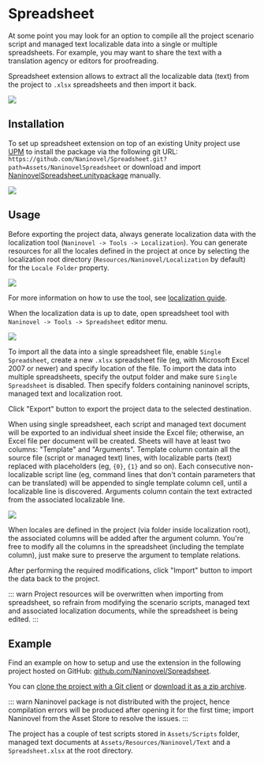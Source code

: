 ﻿# Spreadsheet

At some point you may look for an option to compile all the project scenario script and managed text localizable data into a single or multiple spreadsheets. For example, you may want to share the text with a translation agency or editors for proofreading.

Spreadsheet extension allows to extract all the localizable data (text) from the project to `.xlsx` spreadsheets and then import it back.

![](https://i.gyazo.com/e8b46fc74a5f633bdce9ec578b3ddf94.png)

## Installation

To set up spreadsheet extension on top of an existing Unity project use [UPM](https://docs.unity3d.com/Manual/upm-ui.html) to install the package via the following git URL: `https://github.com/Naninovel/Spreadsheet.git?path=Assets/NaninovelSpreadsheet` or download and import [NaninovelSpreadsheet.unitypackage](https://github.com/Naninovel/Spreadsheet/raw/main/NaninovelSpreadsheet.unitypackage) manually.

![](https://i.gyazo.com/b54e9daa9a483d9bf7f74f0e94b2d38a.gif)

## Usage

Before exporting the project data, always generate localization data with the localization tool (`Naninovel -> Tools -> Localization`). You can generate resources for all the locales defined in the project at once by selecting the localization root directory (`Resources/Naninovel/Localization` by default) for the `Locale Folder` property.

![](https://i.gyazo.com/047d43250a941b918de65205a19b2d78.png)

For more information on how to use the tool, see [localization guide](/guide/localization.md).

When the localization data is up to date, open spreadsheet tool with `Naninovel -> Tools -> Spreadsheet` editor menu.

![](https://i.gyazo.com/6789ed37b8e72282522bd34d332516af.png)

To import all the data into a single spreadsheet file, enable `Single Spreadsheet`, create a new `.xlsx` spreadsheet file (eg, with Microsoft Excel 2007 or newer) and specify location of the file. To import the data into multiple spreadsheets, specify the output folder and make sure `Single Spreadsheet` is disabled. Then specify folders containing naninovel scripts, managed text and localization root.

Click "Export" button to export the project data to the selected destination.

When using single spreadsheet, each script and managed text document will be exported to an individual sheet inside the Excel file; otherwise, an Excel file per document will be created. Sheets will have at least two columns: "Template" and "Arguments". Template column contain all the source file (script or managed text) lines, with localizable parts (text) replaced with placeholders (eg, `{0}`, `{1}` and so on). Each consecutive non-localizable script line (eg, command lines that don't contain parameters that can be translated) will be appended to single template column cell, until a localizable line is discovered. Arguments column contain the text extracted from the associated localizable line.

![](https://i.gyazo.com/709cc837db4e0bc1fe988c9a29ed8956.png)

When locales are defined in the project (via folder inside localization root), the associated columns will be added after the argument column. You're free to modify all the columns in the spreadsheet (including the template column), just make sure to preserve the argument to template relations.

After performing the required modifications, click "Import" button to import the data back to the project.

::: warn
Project resources will be overwritten when importing from spreadsheet, so refrain from modifying the scenario scripts, managed text and associated localization documents, while the spreadsheet is being edited.
:::

## Example

Find an example on how to setup and use the extension in the following project hosted on GitHub: [github.com/Naninovel/Spreadsheet](https://github.com/Naninovel/Spreadsheet).

You can [clone the project with a Git client](https://help.github.com/en/github/creating-cloning-and-archiving-repositories/cloning-a-repository) or [download it as a zip archive](https://github.com/Naninovel/Spreadsheet/archive/main.zip). 

::: warn
Naninovel package is not distributed with the project, hence compilation errors will be produced after opening it for the first time; import Naninovel from the Asset Store to resolve the issues.
:::

The project has a couple of test scripts stored in `Assets/Scripts` folder, managed text documents at `Assets/Resources/Naninovel/Text` and a `Spreadsheet.xlsx` at the root directory.